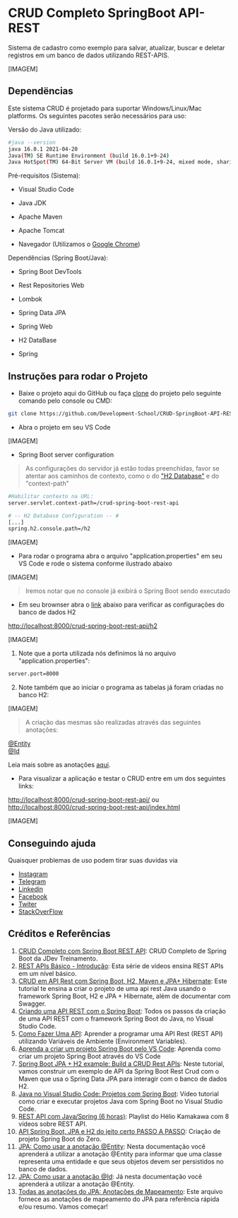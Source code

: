 
# CRUD Completo SpringBoot API-REST

Sistema de cadastro como exemplo para salvar, atualizar, buscar e deletar registros em um banco de dados utilizando REST-APIS.

[IMAGEM]

## Dependëncias

Este sistema CRUD é projetado para suportar Windows/Linux/Mac platforms. Os seguintes pacotes serão necessários para uso:

Versão do Java utilizado:
```bash
#java --version
java 16.0.1 2021-04-20
Java(TM) SE Runtime Environment (build 16.0.1+9-24)
Java HotSpot(TM) 64-Bit Server VM (build 16.0.1+9-24, mixed mode, sharing)
```

Pré-requisitos (Sistema):

- Visual Studio Code

- Java JDK

- Apache Maven

- Apache Tomcat

- Navegador (Utilizamos o [Google Chrome](https://www.google.com/intl/pt-BR/chrome/))

Dependências (Spring Boot/Java):

- Spring Boot DevTools

- Rest Repositories Web

- Lombok

- Spring Data JPA

- Spring Web

- H2 DataBase

- Spring 

## Instruções para rodar o Projeto

- Baixe o projeto aqui do GitHub ou faça [clone](https://github.com/Development-School/CRUD-SpringBoot-API-REST) do projeto pelo seguinte comando pelo console ou CMD:

```bash
git clone https://github.com/Development-School/CRUD-SpringBoot-API-REST.git
```

- Abra o projeto em seu VS Code

[IMAGEM]

- Spring Boot server configuration

> As configurações do servidor já estão todas preenchidas, favor se atentar aos caminhos de contexto, como o do ["H2 Database"](https://www.h2database.com/html/main.html) e do "context-path"

```bash
#Habilitar contexto na URL:
server.servlet.context-path=/crud-spring-boot-rest-api

# -- H2 Database Configuration -- #
[...]
spring.h2.console.path=/h2

```

[IMAGEM]

- Para rodar o programa abra o arquivo "application.properties" em seu VS Code e rode o sistema conforme ilustrado abaixo

[IMAGEM]

> Iremos notar que no console já exibirá o Spring Boot sendo executado

- Em seu brownser abra o [link](http://localhost:8000/crud-spring-boot-rest-api/h2) abaixo para verificar as configurações do banco de dados H2

[http://localhost:8000/crud-spring-boot-rest-api/h2](http://localhost:8000/crud-spring-boot-rest-api/h2)

[IMAGEM]

1. Note que a porta utilizada nós definimos lá no arquivo "application.properties":

```bash
server.port=8000
```

2. Note também que ao iniciar o programa as tabelas já foram criadas no banco H2:

[IMAGEM]

> A criação das mesmas são realizadas através das seguintes anotações:

[@Entity](https://www.devmedia.com.br/jpa-como-usar-a-anotacao-entity/38410)<BR>
[@Id](https://www.devmedia.com.br/jpa-como-usar-a-anotacao-id/38508#:~:text=A%20anota%C3%A7%C3%A3o%20I%40Id%20%C3%A9,caso%20ela%20n%C3%A3o%20esteja%20presente.)

Leia mais sobre as anotações [aqui](https://strn.com.br/artigos/2018/12/11/todas-as-anota%C3%A7%C3%B5es-do-jpa-anota%C3%A7%C3%B5es-de-mapeamento/).

- Para visualizar a aplicação e testar o CRUD entre em um dos seguintes links:

[http://localhost:8000/crud-spring-boot-rest-api/](http://localhost:8000/crud-spring-boot-rest-api/)
ou
[http://localhost:8000/crud-spring-boot-rest-api/index.html](http://localhost:8000/crud-spring-boot-rest-api/index.html)

[IMAGEM]

## Conseguindo ajuda

Quaisquer problemas de uso podem tirar suas duvidas via

* [Instagram](https://www.instagram.com/lucascaminhaslz/)
* [Telegram](https://t.me/lcaminha)
* [Linkedin](https://www.linkedin.com/in/lcaminha/)
* [Facebook](https://www.facebook.com/lcaminha)
* [Twiter](https://twitter.com/lucascaminhaslz)
* [StackOverFlow](https://stackoverflow.com/users/4784304/lucas-caminha)


## Créditos e Referências

1. [CRUD Completo com Spring Boot REST API](https://projetojavaweb.com/certificado-aluno/plataforma-curso/aulagratuita?codigoCurso=10&token=8e551ac1-b128-4bc3-bdf5-91ab81ab5c9f): CRUD Completo de Spring Boot da JDev Treinamento.
2. [REST APIs Básico - Introdução](https://www.youtube.com/watch?v=P1Mm-gTi5i8&list=PL3B-OV5dZTqbaLi1f2UmXEWbcx9WyYaTX): Esta série de vídeos ensina REST APIs em um nível básico.
3. [CRUD em API Rest com Spring Boot, H2, Maven e JPA+ Hibernate](https://mmarcosab.medium.com/crud-em-api-rest-com-spring-boot-h2-maven-e-jpa-hibernate-e-documenta%C3%A7%C3%A3o-com-swagger-parte-1-1040e2aae0ed): Este tutorial te ensina a criar o projeto de uma api rest Java usando o framework Spring Boot, H2 e JPA + Hibernate, além de documentar com Swagger.
4. [Criando uma API REST com o Spring Boot](https://www.treinaweb.com.br/blog/criando-uma-api-rest-com-o-spring-boot): Todos os passos da criação de uma API REST com o framework Spring Boot do Java, no Visual Studio Code.
5. [Como Fazer Uma API](https://www.youtube.com/watch?v=f7JWDLFhR_c): Aprender a programar uma API Rest (REST API) utilizando Variáveis de Ambiente (Environment Variables).
6. [Aprenda a criar um projeto Spring Boot pelo VS Code](https://www.youtube.com/watch?v=D_K3po7er70): Aprenda como criar um projeto Spring Boot através do VS Code
7. [Spring Boot JPA + H2 example: Build a CRUD Rest APIs](https://www.bezkoder.com/spring-boot-jpa-h2-example/): Neste tutorial, vamos construir um exemplo de API da Spring Boot Rest Crud com o Maven que usa o Spring Data JPA para interagir com o banco de dados H2.
8. [Java no Visual Studio Code: Projetos com Spring Boot](https://www.youtube.com/watch?v=dkmlOi_MNb4): Vídeo tutorial como criar e executar projetos Java com Spring Boot no Visual Studio Code.
9. [REST API com Java/Spring (6 horas)](https://www.youtube.com/playlist?list=PLg5-aZqPjMmAjcS-7lDTdWry9_KvappUF): Playlist do Hélio Kamakawa com 8 vídeos sobre REST API.
10. [API Spring Boot, JPA e H2 do jeito certo PASSO A PASSO](https://www.youtube.com/watch?v=HHXn-nT3g10): Criação de projeto Spring Boot do Zero.
11. [JPA: Como usar a anotação @Entity](https://www.devmedia.com.br/jpa-como-usar-a-anotacao-entity/38410): Nesta documentação você aprenderá a utilizar a anotação @Entity para informar que uma classe representa uma entidade e que seus objetos devem ser persistidos no banco de dados.
12. [JPA: Como usar a anotação @Id](https://www.devmedia.com.br/jpa-como-usar-a-anotacao-id/38508#:~:text=A%20anota%C3%A7%C3%A3o%20I%40Id%20%C3%A9,caso%20ela%20n%C3%A3o%20esteja%20presente.): Já nesta documentação você aprenderá a utilizar a anotação @Entity.
13. [Todas as anotações do JPA: Anotações de Mapeamento](https://strn.com.br/artigos/2018/12/11/todas-as-anota%C3%A7%C3%B5es-do-jpa-anota%C3%A7%C3%B5es-de-mapeamento/): Este arquivo fornece as anotações de mapeamento do JPA para referência rápida e/ou resumo. Vamos começar!
